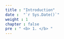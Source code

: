 ```yaml
---
title : "Introduction"
date :  "`r Sys.Date()`" 
weight : 1 
chapter : false
pre : " <b> 1. </b> "
---
```

